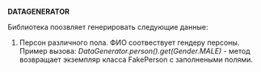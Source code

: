 **DATAGENERATOR**

Библиотека поозвляет генерировать следующие данные:
1. Персон различного пола. ФИО соотвествует гендеру персоны. Пример вызова:
   _DataGenerator.person().get(Gender.MALE)_ - метод возвращает экземпляр класса FakePerson с заполнеными полями. 
